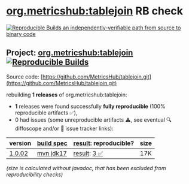 [org.metricshub:tablejoin](https://central.sonatype.com/artifact/org.metricshub/tablejoin/versions) RB check
=======

[![Reproducible Builds](https://reproducible-builds.org/images/logos/rb.svg) an independently-verifiable path from source to binary code](https://reproducible-builds.org/)

## Project: [org.metricshub:tablejoin](https://central.sonatype.com/artifact/org.metricshub/tablejoin/versions) [![Reproducible Builds](https://img.shields.io/endpoint?url=https://raw.githubusercontent.com/jvm-repo-rebuild/reproducible-central/master/content/org/metricshub/tablejoin/badge.json)](https://github.com/jvm-repo-rebuild/reproducible-central/blob/master/content/org/metricshub/tablejoin/README.md)

Source code: [https://github.com/MetricsHub/tablejoin.git](https://github.com/MetricsHub/tablejoin.git)

rebuilding **1 releases** of org.metricshub:tablejoin:
- **1** releases were found successfully **fully reproducible** (100% reproducible artifacts :white_check_mark:),
- 0 had issues (some unreproducible artifacts :warning:, see eventual :mag: diffoscope and/or :memo: issue tracker links):

| version | [build spec](/BUILDSPEC.md) | [result](https://reproducible-builds.org/docs/jvm/): reproducible? | size |
| -- | --------- | ------ | -- |
| [1.0.02](https://central.sonatype.com/artifact/org.metricshub/tablejoin/1.0.02/pom) | [mvn jdk17](tablejoin-1.0.02.buildspec) | [result](tablejoin-1.0.02.buildinfo): [3 :white_check_mark: ](tablejoin-1.0.02.buildcompare) | 17K |

<i>(size is calculated without javadoc, that has been excluded from reproducibility checks)</i>
